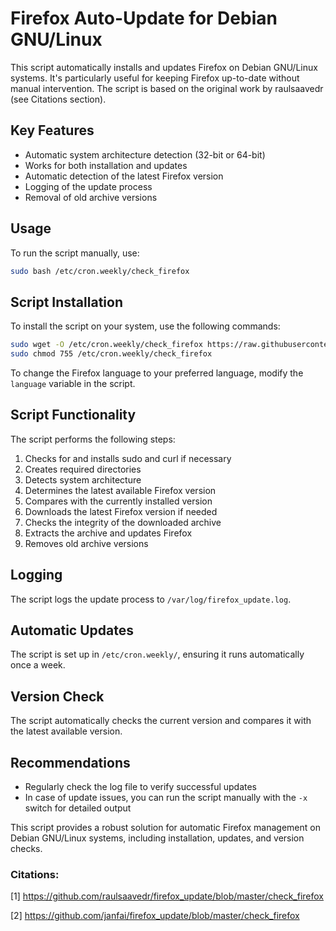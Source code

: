 # Firefox Auto-Update for Debian GNU/Linux

This script automatically installs and updates Firefox on Debian GNU/Linux systems. It's particularly useful for keeping Firefox up-to-date without manual intervention. The script is based on the original work by raulsaavedr (see Citations section).

## Key Features

- Automatic system architecture detection (32-bit or 64-bit)
- Works for both installation and updates
- Automatic detection of the latest Firefox version
- Logging of the update process
- Removal of old archive versions

## Usage

To run the script manually, use:

```bash
sudo bash /etc/cron.weekly/check_firefox
```

## Script Installation

To install the script on your system, use the following commands:

```bash
sudo wget -O /etc/cron.weekly/check_firefox https://raw.githubusercontent.com/janfai/firefox_update/master/check_firefox
sudo chmod 755 /etc/cron.weekly/check_firefox
```

To change the Firefox language to your preferred language, modify the `language` variable in the script.

## Script Functionality

The script performs the following steps:

1. Checks for and installs sudo and curl if necessary
2. Creates required directories
3. Detects system architecture
4. Determines the latest available Firefox version
5. Compares with the currently installed version
6. Downloads the latest Firefox version if needed
7. Checks the integrity of the downloaded archive
8. Extracts the archive and updates Firefox
9. Removes old archive versions

## Logging

The script logs the update process to `/var/log/firefox_update.log`.

## Automatic Updates

The script is set up in `/etc/cron.weekly/`, ensuring it runs automatically once a week.

## Version Check

The script automatically checks the current version and compares it with the latest available version.

## Recommendations

- Regularly check the log file to verify successful updates
- In case of update issues, you can run the script manually with the `-x` switch for detailed output

This script provides a robust solution for automatic Firefox management on Debian GNU/Linux systems, including installation, updates, and version checks.

### Citations:
[1] https://github.com/raulsaavedr/firefox_update/blob/master/check_firefox

[2] https://github.com/janfai/firefox_update/blob/master/check_firefox

